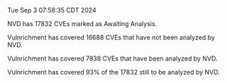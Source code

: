 Tue Sep  3 07:58:35 CDT 2024

NVD has 17832 CVEs marked as Awaiting Analysis.

Vulnrichment has covered 16688 CVEs that have not been analyzed by NVD.

Vulnrichment has covered 7838 CVEs that have been analyzed by NVD.

Vulnrichment has covered 93% of the 17832 still to be analyzed by NVD.

